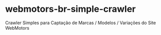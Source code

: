 webmotors-br-simple-crawler
===========================

Crawler Simples para Captação de Marcas / Modelos / Variações do Site WebMotors
